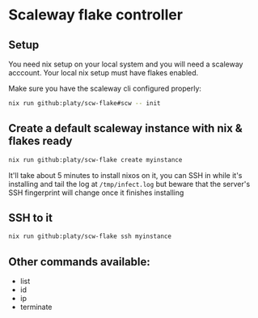# Scaleway flake controller

## Setup

You need nix setup on your local system and you will need a scaleway acccount. Your local nix setup must have flakes enabled.

Make sure you have the scaleway cli configured properly:

```sh
nix run github:platy/scw-flake#scw -- init
```

## Create a default scaleway instance with nix & flakes ready

```sh
nix run github:platy/scw-flake create myinstance
```

It'll take about 5 minutes to install nixos on it, you can SSH in while it's installing and tail the log at `/tmp/infect.log` but beware that the server's SSH fingerprint will change once it finishes installing

## SSH to it

```sh
nix run github:platy/scw-flake ssh myinstance
```

## Other commands available:

* list
* id
* ip
* terminate
